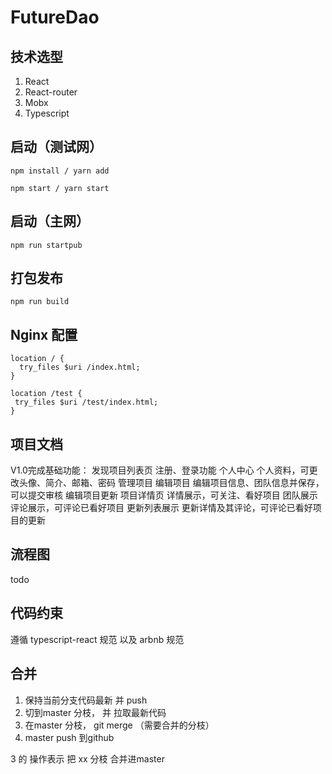 # FutureDao

## 技术选型
1. React
2. React-router
3. Mobx
4. Typescript

## 启动（测试网）

```shell
npm install / yarn add
```

```shell
npm start / yarn start
```
## 启动（主网）
```shell
npm run startpub
```
## 打包发布
```shell
npm run build
```

## Nginx 配置
```shell
location / {
  try_files $uri /index.html;
}

location /test {
 try_files $uri /test/index.html;
}
```

## 项目文档

V1.0完成基础功能：
  发现项目列表页
  注册、登录功能
  个人中心
    个人资料，可更改头像、简介、邮箱、密码
    管理项目
  编辑项目
    编辑项目信息、团队信息并保存，可以提交审核
  编辑项目更新
  项目详情页
  详情展示，可关注、看好项目
  团队展示
  评论展示，可评论已看好项目
  更新列表展示
  更新详情及其评论，可评论已看好项目的更新


## 流程图

todo

## 代码约束

遵循 typescript-react 规范 以及 arbnb 规范

## 合并
1. 保持当前分支代码最新 并 push
2. 切到master 分枝， 并 拉取最新代码
3. 在master 分枝， git merge  （需要合并的分枝）
4. master push 到github

3 的 操作表示  把 xx 分枝 合并进master